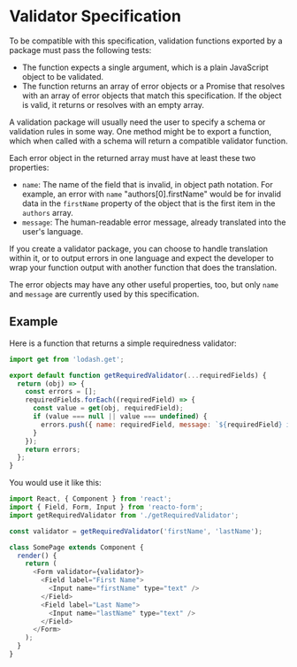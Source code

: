 # Validator Specification

To be compatible with this specification, validation functions exported by a package must pass the following tests:

- The function expects a single argument, which is a plain JavaScript object to be validated.
- The function returns an array of error objects or a Promise that resolves with an array of error objects that match this specification. If the object is valid, it returns or resolves with an empty array.

A validation package will usually need the user to specify a schema or validation rules in some way. One method might be to export a function, which when called with a schema will return a compatible validator function.

Each error object in the returned array must have at least these two properties:

- `name`: The name of the field that is invalid, in object path notation. For example, an error with `name` "authors[0].firstName" would be for invalid data in the `firstName` property of the object that is the first item in the `authors` array.
- `message`: The human-readable error message, already translated into the user's language.

If you create a validator package, you can choose to handle translation within it, or to output errors in one language and expect the developer to wrap your function output with another function that does the translation.

The error objects may have any other useful properties, too, but only `name` and `message` are currently used by this specification.

## Example

Here is a function that returns a simple requiredness validator:

```js
import get from 'lodash.get';

export default function getRequiredValidator(...requiredFields) {
  return (obj) => {
    const errors = [];
    requiredFields.forEach((requiredField) => {
      const value = get(obj, requiredField);
      if (value === null || value === undefined) {
        errors.push({ name: requiredField, message: `${requiredField} is required` });
      }
    });
    return errors;
  };
}
```

You would use it like this:

```js
import React, { Component } from 'react';
import { Field, Form, Input } from 'reacto-form';
import getRequiredValidator from './getRequiredValidator';

const validator = getRequiredValidator('firstName', 'lastName');

class SomePage extends Component {
  render() {
    return (
      <Form validator={validator}>
        <Field label="First Name">
          <Input name="firstName" type="text" />
        </Field>
        <Field label="Last Name">
          <Input name="lastName" type="text" />
        </Field>
      </Form>
    );
  }
}
```
